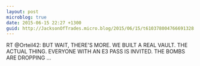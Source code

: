 ```yaml
---
layout: post
microblog: true
date: 2015-06-15 22:27 +1300
guid: http://JacksonOfTrades.micro.blog/2015/06/15/t610378004766691328.html
---
```

RT @Orteil42: BUT WAIT, THERE'S MORE. WE BUILT A REAL VAULT. THE ACTUAL THING. EVERYONE WITH AN E3 PASS IS INVITED. THE BOMBS ARE DROPPING …
